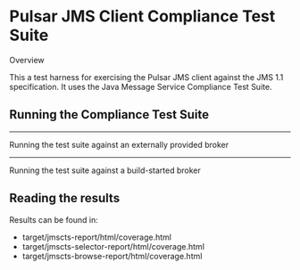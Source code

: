 # Pulsar JMS Client Compliance Test Suite
Overview

This a test harness for exercising the Pulsar JMS client against the JMS 1.1 specification. It uses the Java Message Service Compliance Test Suite.

## Running the Compliance Test Suite
---
Running the test suite against an externally provided broker


---
Running the test suite against a build-started broker

## Reading the results

Results can be found in:

  - target/jmscts-report/html/coverage.html
  - target/jmscts-selector-report/html/coverage.html
  - target/jmscts-browse-report/html/coverage.html


